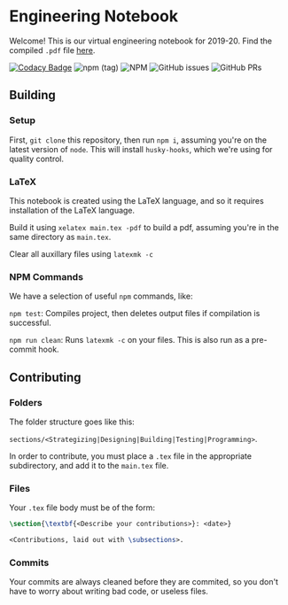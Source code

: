# Engineering Notebook

Welcome! This is our virtual engineering notebook for 2019-20. Find the compiled `.pdf` file [here](https://github.com/vexteam2019-20/EngineeringNotebook/blob/master/src/main.pdf).

[![Codacy Badge](https://api.codacy.com/project/badge/Grade/92f1e7b5af7a42e096bf52b91ee0e8d7)](https://www.codacy.com/manual/rishiosaur/EngineeringNotebook?utm_source=github.com&amp;utm_medium=referral&amp;utm_content=vexteam2019-20/EngineeringNotebook&amp;utm_campaign=Badge_Grade) ![npm (tag)](https://img.shields.io/npm/v/engineering-notebook/latest?style=flat-square) ![NPM](https://img.shields.io/npm/l/engineering-notebook?style=flat-square) ![GitHub issues](https://img.shields.io/github/issues/vexteam2019-20/EngineeringNotebook?color=blue&style=flat-square) ![GitHub PRs](https://img.shields.io/github/issues-pr/vexteam2019-20/EngineeringNotebook?color=blue&style=flat-square)

## Building

### Setup

First, `git clone` this repository, then run `npm i`, assuming you're on the latest version of `node`. This will install `husky-hooks`, which we're using for quality control.

### LaTeX

This notebook is created using the LaTeX language, and so it requires installation of the LaTeX language.

Build it using `xelatex main.tex -pdf` to build a pdf, assuming you're in the same directory as `main.tex`.

Clear all auxillary files using `latexmk -c`

### NPM Commands

We have a selection of useful `npm` commands, like:

`npm test`: Compiles project, then deletes output files if compilation is successful.

`npm run clean`: Runs `latexmk -c` on your files. This is also run as a pre-commit hook.

## Contributing

### Folders

The folder structure goes like this:

`sections/<Strategizing|Designing|Building|Testing|Programming>`.

In order to contribute, you must place a `.tex` file in the appropriate subdirectory, and add it to the `main.tex` file.

### Files

Your `.tex` file body must be of the form:

```latex
\section{\textbf{<Describe your contributions>}: <date>}

<Contributions, laid out with \subsections>.
```

### Commits

Your commits are always cleaned before they are commited, so you don't have to worry about writing bad code, or useless files.
